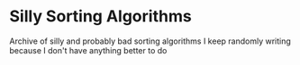 # Silly Sorting Algorithms

Archive of silly and probably bad sorting algorithms I keep randomly writing because I don't have anything better to do
